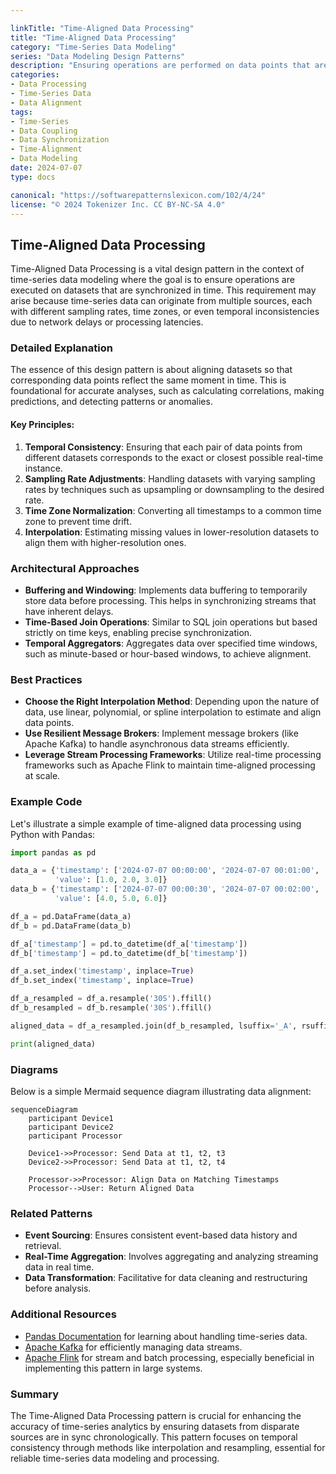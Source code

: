 ```yaml
---

linkTitle: "Time-Aligned Data Processing"
title: "Time-Aligned Data Processing"
category: "Time-Series Data Modeling"
series: "Data Modeling Design Patterns"
description: "Ensuring operations are performed on data points that are synchronized in time. This pattern is critical for accurate time-series data analysis and modeling, as it involves aligning data points from different sources or measurement devices that may not naturally synchronize due to varying sample rates or timestamp discrepancies."
categories:
- Data Processing
- Time-Series Data
- Data Alignment
tags:
- Time-Series
- Data Coupling
- Data Synchronization
- Time-Alignment
- Data Modeling
date: 2024-07-07
type: docs

canonical: "https://softwarepatternslexicon.com/102/4/24"
license: "© 2024 Tokenizer Inc. CC BY-NC-SA 4.0"
---
```


## Time-Aligned Data Processing

Time-Aligned Data Processing is a vital design pattern in the context of time-series data modeling where the goal is to ensure operations are executed on datasets that are synchronized in time. This requirement may arise because time-series data can originate from multiple sources, each with different sampling rates, time zones, or even temporal inconsistencies due to network delays or processing latencies.

### Detailed Explanation

The essence of this design pattern is about aligning datasets so that corresponding data points reflect the same moment in time. This is foundational for accurate analyses, such as calculating correlations, making predictions, and detecting patterns or anomalies.

#### Key Principles:

1. **Temporal Consistency**: Ensuring that each pair of data points from different datasets corresponds to the exact or closest possible real-time instance.
2. **Sampling Rate Adjustments**: Handling datasets with varying sampling rates by techniques such as upsampling or downsampling to the desired rate.
3. **Time Zone Normalization**: Converting all timestamps to a common time zone to prevent time drift.
4. **Interpolation**: Estimating missing values in lower-resolution datasets to align them with higher-resolution ones.

### Architectural Approaches

- **Buffering and Windowing**: Implements data buffering to temporarily store data before processing. This helps in synchronizing streams that have inherent delays.
- **Time-Based Join Operations**: Similar to SQL join operations but based strictly on time keys, enabling precise synchronization.
- **Temporal Aggregators**: Aggregates data over specified time windows, such as minute-based or hour-based windows, to achieve alignment.

### Best Practices

- **Choose the Right Interpolation Method**: Depending upon the nature of data, use linear, polynomial, or spline interpolation to estimate and align data points.
- **Use Resilient Message Brokers**: Implement message brokers (like Apache Kafka) to handle asynchronous data streams efficiently.
- **Leverage Stream Processing Frameworks**: Utilize real-time processing frameworks such as Apache Flink to maintain time-aligned processing at scale.

### Example Code

Let's illustrate a simple example of time-aligned data processing using Python with Pandas:

```python
import pandas as pd

data_a = {'timestamp': ['2024-07-07 00:00:00', '2024-07-07 00:01:00', '2024-07-07 00:03:00'],
          'value': [1.0, 2.0, 3.0]}
data_b = {'timestamp': ['2024-07-07 00:00:30', '2024-07-07 00:02:00', '2024-07-07 00:03:00'],
          'value': [4.0, 5.0, 6.0]}

df_a = pd.DataFrame(data_a)
df_b = pd.DataFrame(data_b)

df_a['timestamp'] = pd.to_datetime(df_a['timestamp'])
df_b['timestamp'] = pd.to_datetime(df_b['timestamp'])

df_a.set_index('timestamp', inplace=True)
df_b.set_index('timestamp', inplace=True)

df_a_resampled = df_a.resample('30S').ffill()
df_b_resampled = df_b.resample('30S').ffill()

aligned_data = df_a_resampled.join(df_b_resampled, lsuffix='_A', rsuffix='_B')

print(aligned_data)
```

### Diagrams

Below is a simple Mermaid sequence diagram illustrating data alignment:

```mermaid
sequenceDiagram
    participant Device1
    participant Device2
    participant Processor

    Device1->>Processor: Send Data at t1, t2, t3
    Device2->>Processor: Send Data at t1, t2, t4

    Processor->>Processor: Align Data on Matching Timestamps
    Processor-->User: Return Aligned Data
```

### Related Patterns

- **Event Sourcing**: Ensures consistent event-based data history and retrieval.
- **Real-Time Aggregation**: Involves aggregating and analyzing streaming data in real time.
- **Data Transformation**: Facilitative for data cleaning and restructuring before analysis.

### Additional Resources

- [Pandas Documentation](https://pandas.pydata.org/pandas-docs/stable/) for learning about handling time-series data.
- [Apache Kafka](https://kafka.apache.org/) for efficiently managing data streams.
- [Apache Flink](https://flink.apache.org/) for stream and batch processing, especially beneficial in implementing this pattern in large systems.

### Summary

The Time-Aligned Data Processing pattern is crucial for enhancing the accuracy of time-series analytics by ensuring datasets from disparate sources are in sync chronologically. This pattern focuses on temporal consistency through methods like interpolation and resampling, essential for reliable time-series data modeling and processing.


